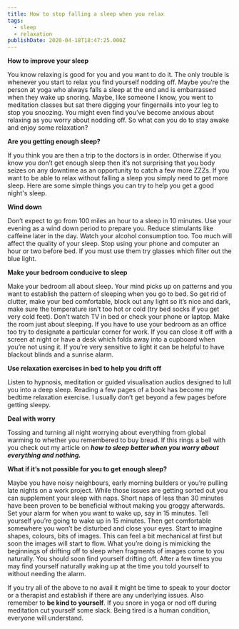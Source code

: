 ```yaml
---
title: How to stop falling a sleep when you relax
tags:
  - sleep
  - relaxation
publishDate: 2020-04-18T18:47:25.000Z
---
```

**How to improve your sleep**

You know relaxing is good for you and you want to do it. The only trouble is whenever you start to relax you find yourself nodding off. Maybe you’re the person at yoga who always falls a sleep at the end and is embarrassed when they wake up snoring. Maybe, like someone I know, you went to meditation classes but sat there digging your fingernails into your leg to stop you snoozing. You might even find you’ve become anxious about relaxing as you worry about nodding off. So what can you do to stay awake and enjoy some relaxation?

**Are you getting enough sleep?**

If you think you are then a trip to the doctors is in order. Otherwise if you know you don’t get enough sleep then it’s not surprising that you body seizes on any downtime as an opportunity to catch a few more ZZZs. If you want to be able to relax without falling a sleep you simply need to get more sleep. Here are some simple things you can try to help you get a good night's sleep.

**Wind down**

Don’t expect to go from 100 miles an hour to a sleep in 10 minutes. Use your evening as a wind down period to prepare you. Reduce stimulants like caffeine later in the day. Watch your alcohol consumption too. Too much will affect the quality of your sleep. Stop using your phone and computer an hour or two before bed. If you must use them try glasses which filter out the blue light.

**Make your bedroom conducive to sleep**

Make your bedroom all about sleep. Your mind picks up on patterns and you want to establish the pattern of sleeping when you go to bed. So get rid of clutter, make your bed comfortable, block out any light so it’s nice and dark, make sure the temperature isn’t too hot or cold (try bed socks if you get very cold feet). Don’t watch TV in bed or check your phone or laptop. Make the room just about sleeping. If you have to use your bedroom as an office too try to designate a particular corner for work. If you can close it off with a screen at night or have a desk which folds away into a cupboard when you’re not using it. If you’re very sensitive to light it can be helpful to have blackout blinds and a sunrise alarm.

**Use relaxation exercises in bed to help you drift off**

Listen to hypnosis, meditation or guided visualisation audios designed to lull you into a deep sleep. Reading a few pages of a book has become my bedtime relaxation exercise. I usually don’t get beyond a few pages before getting sleepy.

**Deal with worry**

Tossing and turning all night worrying about everything from global warming to whether you remembered to buy bread. If this rings a bell with you check out my article on ***how to sleep better when you worry about everything and nothing.***

**What if it’s not possible for you to get enough sleep?**

Maybe you have noisy neighbours, early morning builders or you’re pulling late nights on a work project. While those issues are getting sorted out you can supplement your sleep with naps. Short naps of less than 30 minutes have been proven to be beneficial without making you groggy afterwards. Set your alarm for when you want to wake up, say in 15 minutes. Tell yourself you’re going to wake up in 15 minutes. Then get comfortable somewhere you won’t be disturbed and close your eyes. Start to imagine shapes, colours, bits of images. This can feel a bit mechanical at first but soon the images will start to flow. What you’re doing is mimicking the beginnings of drifting off to sleep when fragments of images come to you naturally. You should soon find yourself drifting off. After a few times you may find yourself naturally waking up at the time you told yourself to without needing the alarm.

If you try all of the above to no avail it might be time to speak to your doctor or a therapist and establish if there are any underlying issues. Also remember to **be kind to yourself**. If you snore in yoga or nod off during meditation cut yourself some slack. Being tired is a human condition, everyone will understand.